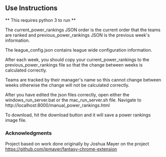 ## Use Instructions

** This requires python 3 to run **

The current_power_rankings JSON order is the current order that the teams are ranked and previous_power_rankings JSON is the previous week's information.

The league_config.json contains league wide configuration information. 

After each week, you should copy your current_power_rankings to the previous_power_rankings file so that the change between weeks is calculated correctly.

Teams are tracked by their manager's name so this cannot change between weeks otherwise the change will not be calculated correctly.

After you have edited the json files correctly, open either the windows_run_server.bat or the mac_run_server.sh file. Navigate to http://localhost:8000/manual_power_rankings.html 

To download, hit the download button and it will save a power rankings image file.

### Acknowledgments

Project based on work done originally by Joshua Mayer on the project https://github.com/jpmayer/fantasy-chrome-extension
